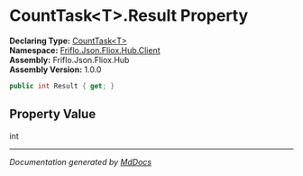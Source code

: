 ﻿<!--  
  <auto-generated>   
    The contents of this file were generated by a tool.  
    Changes to this file may be list if the file is regenerated  
  </auto-generated>   
-->

# CountTask\<T\>.Result Property

**Declaring Type:** [CountTask\<T\>](../index.md)  
**Namespace:** [Friflo.Json.Fliox.Hub.Client](../../index.md)  
**Assembly:** Friflo.Json.Fliox.Hub  
**Assembly Version:** 1.0.0

```csharp
public int Result { get; }
```

## Property Value

int

___

*Documentation generated by [MdDocs](https://github.com/ap0llo/mddocs)*
